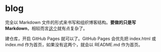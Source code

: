 # blog



完全以 Markdown 文件的形式来书写和组织博客结构。**要做的只是写 Markdown**，相较而言[这个](https://github.com/jackhai9/jackhai9.github.io/tree/source)就有点复杂了。



建仓库，开启 GitHub Pages 就可以了。GitHub Pages 会优先把 index.html 或 index.md 作为首页，如果没有这两个，就会以 README.md 作为首页。



